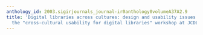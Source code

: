 ```yaml
---
anthology_id: 2003.sigirjournals_journal-ir0anthology0volumeA37A2.9
title: 'Digital libraries across cultures: design and usability issues outcomes of
  the "cross-cultural usability for digital libraries" workshop at JCDL ''03'
---
```

